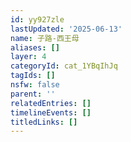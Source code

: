```yaml
---
id: yy927zle
lastUpdated: '2025-06-13'
name: 子路-西王母
aliases: []
layer: 4
categoryId: cat_1YBqIhJq
tagIds: []
nsfw: false
parent: ''
relatedEntries: []
timelineEvents: []
titledLinks: []
---
```


